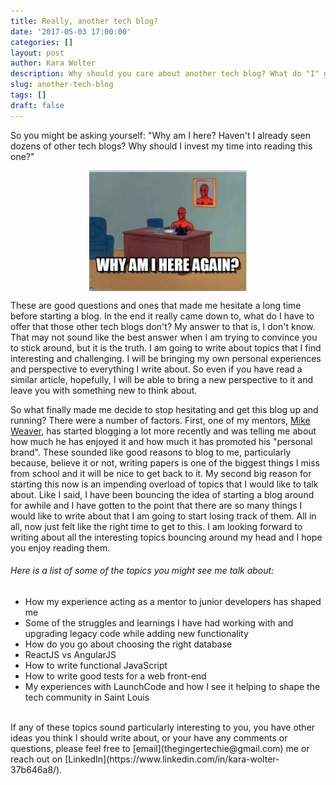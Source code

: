 ```yaml
---
title: Really, another tech blog?
date: '2017-05-03 17:00:00'
categories: []
layout: post
author: Kara Wolter
description: Why should you care about another tech blog? What do "I" get out of reading this and coming back next time?
slug: another-tech-blog
tags: []
draft: false
---
```


So you might be asking yourself: "Why am I here? Haven't I already seen dozens of other tech blogs? Why should I invest my time into reading this one?"

<img style="display: block;margin: auto;align: center;width:50%;" src="/assets/images/why-am-i-here.jpeg"/>

These are good questions and ones that made me hesitate a long time before starting a blog. In the end it really came down to, what do I have to offer that those other tech blogs don't? My answer to that is, I don't know. That may not sound like the best answer when I am trying to convince you to stick around, but it is the truth. I am going to write about topics that I find interesting and challenging. I will be bringing my own personal experiences and perspective to everything I write about. So even if you have read a similar article, hopefully, I will be able to bring a new perspective to it and leave you with something new to think about.

So what finally made me decide to stop hesitating and get this blog up and running? There were a number of factors. First, one of my mentors, [Mike Weaver](https://www.linkedin.com/in/weaverma/), has started blogging a lot more recently and was telling me about how much he has enjoyed it and how much it has promoted his "personal brand". These sounded like good reasons to blog to me, particularly because, believe it or not, writing papers is one of the biggest things I miss from school and it will be nice to get back to it. My second big reason for starting this now is an impending overload of topics that I would like to talk about. Like I said, I have been bouncing the idea of starting a blog around for awhile and I have gotten to the point that there are so many things I would like to write about that I am going to start losing track of them. All in all, now just felt like the right time to get to this. I am looking forward to writing about all the interesting topics bouncing around my head and I hope you enjoy reading them.

###### Here is a list of some of the topics you might see me talk about:
 - How my experience acting as a mentor to junior developers has shaped me
 - Some of the struggles and learnings I have had working with and upgrading legacy code while adding new functionality
 - How  do you go about choosing the right database
 - ReactJS vs AngularJS
 - How to write functional JavaScript
 - How to write good tests for a web front-end
 - My experiences with LaunchCode and how I see it helping to shape the tech community in Saint Louis

<br/>
If any of these topics sound particularly interesting to you, you have other ideas you think I should write about, or your have any comments or questions, please feel free to [email](thegingertechie@gmail.com) me or reach out on [LinkedIn](https://www.linkedin.com/in/kara-wolter-37b646a8/).
